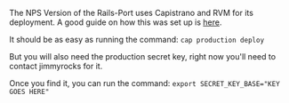 The NPS Version of the Rails-Port uses Capistrano and RVM for its deployment.
A good guide on how this was set up is [here](https://gorails.com/deploy/ubuntu/14.04).

It should be as easy as running the command:
`cap production deploy`

But you will also need the production secret key, right now you'll need to contact jimmyrocks for it. 

Once you find it, you can run the command:
`export SECRET_KEY_BASE="KEY GOES HERE"`
